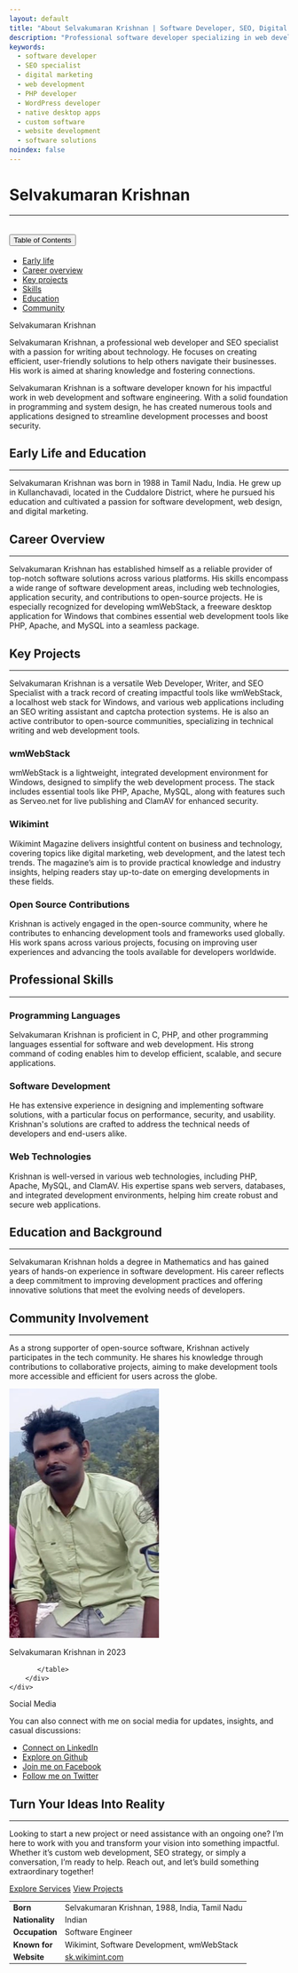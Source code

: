 ```yaml
---
layout: default
title: "About Selvakumaran Krishnan | Software Developer, SEO, Digital Marketing"
description: "Professional software developer specializing in web development, PHP, WordPress, SEO, and digital marketing. Offering custom solutions for native desktop apps and online growth strategies."
keywords:
  - software developer
  - SEO specialist
  - digital marketing
  - web development
  - PHP developer
  - WordPress developer
  - native desktop apps
  - custom software
  - website development
  - software solutions
noindex: false
---
```


<h1>Selvakumaran Krishnan</h1><hr/>

<div class="row mt-5">
<div class="col-md-3">
<div class="accordion sticky-top" id="accordionPanelsStayOpenExample">
  <div class="accordion-item">
    <h2 class="accordion-header">
      <button class="accordion-button" type="button" data-bs-toggle="collapse" data-bs-target="#panelsStayOpen-collapseOne" aria-expanded="true" aria-controls="panelsStayOpen-collapseOne">
Table of Contents
      </button>
    </h2>
    <div id="panelsStayOpen-collapseOne" class="accordion-collapse collapse show">
      <div class="accordion-body">
       <ul class="list-group list-group-flush">
        <li class="list-group-item"><a class="link-dark" href="#early-life">Early life</a></li>
        <li class="list-group-item"><a class="link-dark" href="#career">Career overview</a></li>
        <li class="list-group-item"><a class="link-dark" href="#projects">Key projects</a></li>
        <li class="list-group-item"><a class="link-dark" href="#skills">Skills</a></li>
        <li class="list-group-item"><a class="link-dark" href="#education">Education</a></li>
        <li class="list-group-item"><a class="link-dark" href="#community">Community</a></li>
      </ul>
      </div>
    </div>
  </div>


<div class="card text-bg-light my-3">
  <div class="card-header bg-success-subtle">Selvakumaran Krishnan</div>
  <div class="card-body">
    <p class="card-text">Selvakumaran Krishnan, a professional web developer and SEO specialist with a passion for writing about technology. He focuses on creating efficient, user-friendly solutions to help others navigate their businesses. His work is aimed at sharing knowledge and fostering connections.</p>
  </div>
</div>


</div>
</div>



<div class="col-md-6">
<p>Selvakumaran Krishnan is a software developer known for his impactful work in web development and software engineering. With a solid foundation in programming and system design, he has created numerous tools and applications designed to streamline development processes and boost security.</p>

<h2 id="early-life" class="fs-4">Early Life and Education</h2><hr/>
<p>Selvakumaran Krishnan was born in 1988 in Tamil Nadu, India. He grew up in Kullanchavadi, located in the Cuddalore District, where he pursued his education and cultivated a passion for software development, web design, and digital marketing.</p>

<h2 id="career" class="fs-4">Career Overview</h2><hr/>
<p>Selvakumaran Krishnan has established himself as a reliable provider of top-notch software solutions across various platforms. His skills encompass a wide range of software development areas, including web technologies, application security, and contributions to open-source projects. He is especially recognized for developing wmWebStack, a freeware desktop application for Windows that combines essential web development tools like PHP, Apache, and MySQL into a seamless package.</p>


<h2 id="projects" class="fs-4">Key Projects</h2><hr/>

<p>Selvakumaran Krishnan is a versatile Web Developer, Writer, and SEO Specialist with a track record of creating impactful tools like wmWebStack, a localhost web stack for Windows, and various web applications including an SEO writing assistant and captcha protection systems. He is also an active contributor to open-source communities, specializing in technical writing and web development tools.</p>

<h3 class="fs-5">wmWebStack</h3>
<p>wmWebStack is a lightweight, integrated development environment for Windows, designed to simplify the web development process. The stack includes essential tools like PHP, Apache, MySQL, along with features such as Serveo.net for live publishing and ClamAV for enhanced security.</p>

<h3 class="fs-5">Wikimint</h3>
<p>Wikimint Magazine delivers insightful content on business and technology, covering topics like digital marketing, web development, and the latest tech trends. The magazine’s aim is to provide practical knowledge and industry insights, helping readers stay up-to-date on emerging developments in these fields.</p>

<h3 class="fs-5">Open Source Contributions</h3>
<p>Krishnan is actively engaged in the open-source community, where he contributes to enhancing development tools and frameworks used globally. His work spans across various projects, focusing on improving user experiences and advancing the tools available for developers worldwide.</p>


<h2 id="skills" class="fs-4">Professional Skills</h2><hr/>

<h3 class="fs-5">Programming Languages</h3>
<p>Selvakumaran Krishnan is proficient in C, PHP, and other programming languages essential for software and web development. His strong command of coding enables him to develop efficient, scalable, and secure applications.</p>

<h3 class="fs-5">Software Development</h3>
<p>He has extensive experience in designing and implementing software solutions, with a particular focus on performance, security, and usability. Krishnan's solutions are crafted to address the technical needs of developers and end-users alike.</p>

<h3 class="fs-5">Web Technologies</h3>
<p>Krishnan is well-versed in various web technologies, including PHP, Apache, MySQL, and ClamAV. His expertise spans web servers, databases, and integrated development environments, helping him create robust and secure web applications.</p>

<h2 id="education" class="fs-4">Education and Background</h2><hr/>
<p>Selvakumaran Krishnan holds a degree in Mathematics and has gained years of hands-on experience in software development. His career reflects a deep commitment to improving development practices and offering innovative solutions that meet the evolving needs of developers.</p>

<h2 id="community" class="fs-4">Community Involvement</h2><hr/>
<p>As a strong supporter of open-source software, Krishnan actively participates in the tech community. He shares his knowledge through contributions to collaborative projects, aiming to make development tools more accessible and efficient for users across the globe.</p>
</div>





<div class="col-md-3">
    <div class="card">
        <img src="/assets/images/selvakumaran-krishnan.webp" class="card-img-top" alt="Profile Picture">
        <p class="small text-center">Selvakumaran Krishnan in 2023</p>
        <div class="card-body small p-1">
<table class="table table-borderless">
           <tr>
           <td><strong>Born</strong></td><td>Selvakumaran Krishnan, 1988, India, Tamil Nadu</td>
           </tr>
           <tr>
           <td><strong>Nationality</strong></td><td>Indian</td>
           </tr>
           <tr>
           <td><strong>Occupation</strong></td><td>Software Engineer</td>
           </tr>
           <tr>
           <td><strong>Known for</strong></td><td>Wikimint, Software Development, wmWebStack</td>
           </tr>
           <tr>
           <td><strong>Website</strong></td><td><a href="https://sk.wikimint.com">sk.wikimint.com</a></td>
           </tr>
        
           </table>
        </div>
    </div>

    
<div class="card text-bg-light my-3 sticky-top">
  <div class="card-header bg-warning-subtle">Social Media</div>
  <div class="card-body p-0">
    <p class="p-3 pb-0">You can also connect with me on social media for updates, insights, and casual discussions:</p>

<ul class="list-group list-group-flush">
  <li class="list-group-item">
  <a href="http://linkedin.com/in/selvakumaran-krishnan" aria-label="Connect with Selvakumaran Krishnan on LinkedIn" title="Connect with me on LinkedIn" class="text-secondary" target="_blank">
              <i class="bi bi-linkedin me-3"></i> Connect on LinkedIn
          </a>
          </li>
  <li class="list-group-item">
  <a href="http://github.com/selvaklnc" aria-label="Explore projects of Selvakumaran Krishnan on GitHub" title="Explore my projects on GitHub" class="text-secondary" target="_blank">
              <i class="bi bi-github me-3"></i> Explore on Github
          </a>
          </li>
  <li class="list-group-item"><a href="http://facebook.com/selvakumarank" aria-label="Join Selvakumaran Krishnan on Facebook" title="Join me on Facebook" class="text-secondary" target="_blank">
            <i class="bi bi-facebook me-3"></i> Join me on Facebook
        </a></li>
  <li class="list-group-item"><a href="http://twitter.com/selvakumarankri" aria-label="Follow Selvakumaran Krishnan on Twitter" title="Follow me on Twitter" class="text-secondary" target="_blank">
            <i class="bi bi-twitter me-3"></i> Follow me on Twitter
        </a></li>
</ul>
  </div>
</div>


</div>
</div>

<div class="row py-lg-5">
      <div class="col-lg-7 col-md-8 mx-auto text-center">
<h2>Turn Your Ideas Into Reality</h2>
<hr/>
<p>Looking to start a new project or need assistance with an ongoing one? I’m here to work with you and transform your vision into something impactful. Whether it’s custom web development, SEO strategy, or simply a conversation, I’m ready to help. Reach out, and let’s build something extraordinary together!</p>
 <p>
          <a href="/services" class="btn btn-primary my-2 px-4 py-2">Explore Services</a>
          <a href="/projects" class="btn btn-outline-primary my-2 px-4 py-2">View Projects</a>
        </p>
</div>